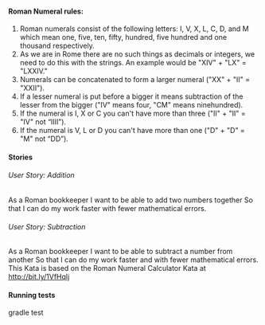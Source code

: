 #### Roman	Numeral	rules:
1. Roman	numerals	consist	of	the	following	letters:	I,	V,	X,	L,	C,	D,	and	M	which	mean	one, five,	ten,	fifty,	hundred,	five	hundred	and	one	thousand	respectively.
2. As	we	are	in	Rome	there	are	no	such	things	as	decimals	or	integers,	we	need	to	do	this
with	the	strings.	An	example	would	be	"XIV"	+	"LX"	=	"LXXIV."
3. Numerals	can	be	concatenated	to	form	a	larger	numeral	("XX"	+	"II"	=	"XXII").
4. If	a	lesser	numeral	is	put	before	a	bigger	it	means	subtraction	of	the	lesser	from	the
bigger	("IV"	means	four,	"CM"	means	ninehundred).
5. If	the	numeral	is	I,	X	or	C	you	can't	have	more	than	three	("II"	+	"II"	=	"IV"	not	“IIII”).
6. If	the	numeral	is	V,	L	or	D	you	can't	have	more	than	one	("D"	+	"D"	=	"M"	not	“DD”).

#### Stories
###### User	Story:	Addition
As	a	Roman	bookkeeper
I	want	to	be	able	to	add	two	numbers	together
So	that	I	can	do	my	work	faster	with	fewer	mathematical	errors.
###### User	Story:	Subtraction
As	a	Roman	bookkeeper
I	want	to	be	able	to	subtract	a	number	from	another
So	that	I	can	do	my	work	faster	and	with	fewer	mathematical	errors.
This	Kata	is	based	on	the	Roman	Numeral	Calculator	Kata	at	http://bit.ly/1VfHqlj


#### Running tests

gradle test